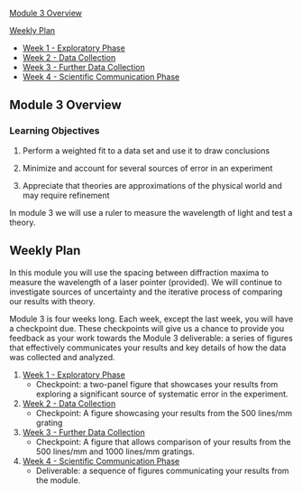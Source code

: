 [Module 3 Overview](#module-3-overview)

[Weekly Plan](#weekly-plan)
+ [Week 1 - Exploratory Phase](week1)
+ [Week 2 - Data Collection](week2)
+ [Week 3 - Further Data Collection](week3)
+ [Week 4 - Scientific Communication Phase](week4)


## Module 3 Overview 

### Learning Objectives

1. Perform a weighted fit to a data set and use it to draw conclusions

2. Minimize and account for several sources of error in an experiment

3. Appreciate that theories are approximations of the physical world and may require refinement

In module 3 we will use a ruler to measure the wavelength of light and test a theory.

## Weekly Plan

In this module you will use the spacing between diffraction maxima to measure the wavelength of a laser pointer (provided). We will continue to investigate sources of uncertainty and the iterative process of comparing our results with theory. 

Module 3 is four weeks long. Each week, except the last week, you will have a checkpoint due. These checkpoints will give us a chance to provide you feedback as your work towards the Module 3 deliverable: a series of figures that effectively communicates your results and key details of how the data was collected and analyzed. 

1. [Week 1 - Exploratory Phase](week1)
    - Checkpoint: a two-panel figure that showcases your results from exploring a significant source of systematic error in the experiment.
2. [Week 2 - Data Collection](week2)
    - Checkpoint: A figure showcasing your results from the 500 lines/mm grating
3. [Week 3 - Further Data Collection](week3)
    - Checkpoint: A figure that allows comparison of your results from the 500 lines/mm and 1000 lines/mm gratings.
4. [Week 4 - Scientific Communication Phase](week4)
    - Deliverable: a sequence of figures communicating your results from the module.
